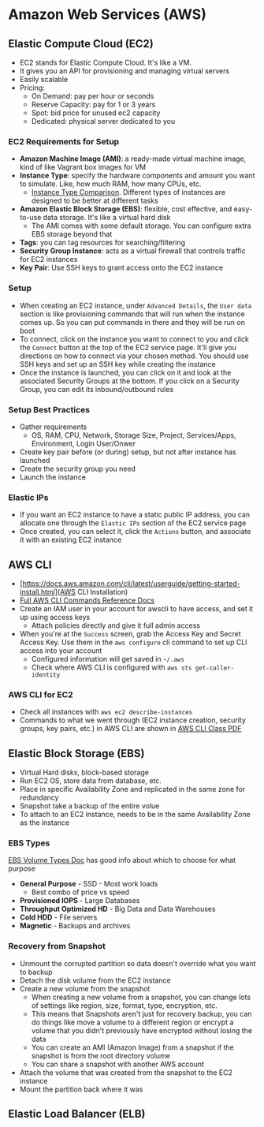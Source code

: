 # Amazon Web Services (AWS)

## Elastic Compute Cloud (EC2)

- EC2 stands for Elastic Compute Cloud. It's like a VM.
- It gives you an API for provisioning and managing virtual servers
- Easily scalable
- Pricing:
  - On Demand: pay per hour or seconds
  - Reserve Capacity: pay for 1 or 3 years
  - Spot: bid price for unused ec2 capacity
  - Dedicated: physical server dedicated to you

### EC2 Requirements for Setup

- **Amazon Machine Image (AMI)**: a ready-made virtual machine image, kind of like Vagrant box images for VM
- **Instance Type**: specify the hardware components and amount you want to simulate. Like, how much RAM, how many CPUs, etc.
  - [Instance Type Comparison](https://aws.amazon.com/ec2/instance-types/). Different types of instances are designed to be better at different tasks
- **Amazon Elastic Block Storage (EBS)**: flexible, cost effective, and easy-to-use data storage. It's like a virtual hard disk
  - The AMI comes with some default storage. You can configure extra EBS storage beyond that
- **Tags**: you can tag resources for searching/filtering
- **Security Group Instance**: acts as a virtual firewall that controls traffic for EC2 instances
- **Key Pair**: Use SSH keys to grant access onto the EC2 instance

### Setup

- When creating an EC2 instance, under `Advanced Details`, the `User data` section is like provisioning commands that will run when the instance comes up. So you can put commands in there and they will be run on boot
- To connect, click on the instance you want to connect to you and click the `Connect` button at the top of the EC2 service page. It'll give you directions on how to connect via your chosen method. You should use SSH keys and set up an SSH key while creating the instance
- Once the instance is launched, you can click on it and look at the associated Security Groups at the bottom. If you click on a Security Group, you can edit its inbound/outbound rules

### Setup Best Practices

- Gather requirements
  - OS, RAM, CPU, Network, Storage Size, Project, Services/Apps, Environment, Login User/Onwer
- Create key pair before (or during) setup, but not after instance has launched
- Create the security group you need
- Launch the instance

### Elastic IPs

- If you want an EC2 instance to have a static public IP address, you can allocate one through the `Elastic IPs` section of the EC2 service page
- Once created, you can select it, click the `Actions` button, and associate it with an existing EC2 instance

## AWS CLI

- [https://docs.aws.amazon.com/cli/latest/userguide/getting-started-install.html](AWS CLI Installation)
- [Full AWS CLI Commands Reference Docs](https://awscli.amazonaws.com/v2/documentation/api/latest/index.html)
- Create an IAM user in your account for awscli to have access, and set it up using access keys
  - Attach policies directly and give it full admin access
- When you're at the `Success` screen, grab the Access Key and Secret Access Key. Use them in the `aws configure` cli command to set up CLI access into your account
  - Configured information will get saved in `~/.aws`
  - Check where AWS CLI is configured with `aws sts get-caller-identity`
  
### AWS CLI for EC2

- Check all instances with `aws ec2 describe-instances`
- Commands to what we went through (EC2 instance creation, security groups, key pairs, etc.) in AWS CLI are shown in [AWS CLI Class PDF](AWS-Command-Line-Interface-Part-1.pdf)

## Elastic Block Storage (EBS)

- Virtual Hard disks, block-based storage
- Run EC2 OS, store data from database, etc.
- Place in specific Availability Zone and replicated in the same zone for redundancy
- Snapshot take a backup of the entire volue
- To attach to an EC2 instance, needs to be in the same Availability Zone as the instance

### EBS Types

[EBS Volume Types Doc](https://docs.aws.amazon.com/AWSEC2/latest/UserGuide/ebs-volume-types.html) has good info about which to choose for what purpose

- **General Purpose** - SSD - Most work loads
  - Best combo of price vs speed
- **Provisioned IOPS** - Large Databases
- **Throughput Optimized HD** - Big Data and Data Warehouses
- **Cold HDD** - File servers
- **Magnetic** - Backups and archives

### Recovery from Snapshot

- Unmount the corrupted partition so data doesn't override what you want to backup
- Detach the disk volume from the EC2 instance
- Create a new volume from the snapshot
  - When creating a new volume from a snapshot, you can change lots of settings like region, size, format, type, encryption, etc.
  - This means that Snapshots aren't just for recovery backup, you can do things like move a volume to a different region or encrypt a volume that you didn't previously have encrypted without losing the data
  - You can create an AMI (Amazon Image) from a snapshot if the snapshot is from the root directory volume
  - You can share a snapshot with another AWS account
- Attach the volume that was created from the snapshot to the EC2 instance
- Mount the partition back where it was

## Elastic Load Balancer (ELB)
